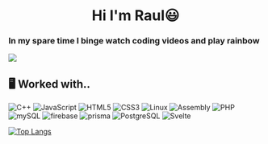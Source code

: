 <h1 align="center"> Hi I'm Raul😃 </h1>
<h3> In my spare time I binge watch coding videos and play rainbow </h3>

[![](https://visitcount.itsvg.in/api?id=Raulj123&label=Profile%20Views&color=0&icon=4&pretty=false)](https://visitcount.itsvg.in)

##  🖥️ Worked with.. 
![C++](https://img.shields.io/badge/c++-%2300599C.svg?style=for-the-badge&logo=c%2B%2B&logoColor=white) ![JavaScript](https://img.shields.io/badge/javascript-%23323330.svg?style=for-the-badge&logo=javascript&logoColor=%23F7DF1E) ![HTML5](https://img.shields.io/badge/html5-%23E34F26.svg?style=for-the-badge&logo=html5&logoColor=white) ![CSS3](https://img.shields.io/badge/css3-%231572B6.svg?style=for-the-badge&logo=css3&logoColor=white) ![Linux](https://img.shields.io/badge/Linux-FCC624?style=for-the-badge&logo=linux&logoColor=black) ![Assembly](https://img.shields.io/badge/Assembly-%237FFF00.svg?style=for-the-badge&) ![PHP](https://img.shields.io/badge/php-%23323330.svg?style=for-the-badge&logo=php&logoColor=%23F7RF1E) ![mySQL](https://img.shields.io/badge/mySQL-%23323330.svg?style=for-the-badge&logo=mySQL&logoColor=%23F7PF1E) ![firebase](https://img.shields.io/badge/firebase-%2300599C.svg?style=for-the-badge&logo=firebase&logoColor=white) ![prisma](https://img.shields.io/badge/prisma-%2300999C.svg?style=for-the-badge&logo=prisma&logoColor=white) ![PostgreSQL](https://img.shields.io/badge/postgresql-%2300999C.svg?style=for-the-badge&logo=postgresql&logoColor=white) ![Svelte](https://img.shields.io/badge/svelte-%23E34F26.svg?style=for-the-badge&logo=svelte&logoColor=white) 

[![Top Langs](https://github-readme-stats.vercel.app/api/top-langs/?username=Raulj123&layout=compact&theme=dark)](https://github.com/Raulj123/github-readme-stats)
